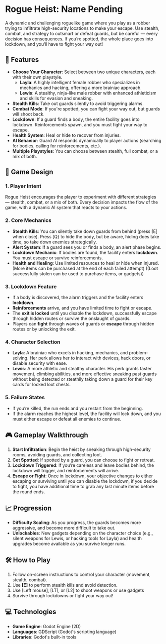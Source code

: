 # Rogue Heist: Name Pending

A dynamic and challenging roguelike game where you play as a robber trying to infiltrate high-security locations to make your escape. Use stealth, combat, and strategy to outsmart or defeat guards, but be careful — every decision has consequences. If you’re spotted, the whole place goes into lockdown, and you’ll have to fight your way out!

## 🚀 Features

- **Choose Your Character**: Select between two unique characters, each with their own playstyle.
  - **Layla**: A highly intelligent female robber who specializes in mechanics and hacking, offering a more brainiac approach.
  - **Lewis**: A stealthy, ninja-like male robber with enhanced athleticism and skills for evasion and sneaking.
- **Stealth Kills**: Take out guards silently to avoid triggering alarms.
- **Combat Mode**: If you're spotted, you can fight your way out, but guards will shoot back.
- **Lockdown**: If a guard finds a body, the entire facility goes into lockdown. Reinforcements spawn, and you must fight your way to escape.
- **Health System**: Heal or hide to recover from injuries.
- **AI Behavior**: Guard AI responds dynamically to player actions (searching for bodies, calling for reinforcements, etc.).
- **Multiple Playstyles**: You can choose between stealth, full combat, or a mix of both.

## 🧠 Game Design

### 1. **Player Intent**
Rogue Heist encourages the player to experiment with different strategies — stealth, combat, or a mix of both. Every decision impacts the flow of the game, with a dynamic AI system that reacts to your actions.

### 2. **Core Mechanics**
- **Stealth Kills**: You can silently take down guards from behind (press [E] when close). Press [Q} to hide the body, but be aware, hiding does take time, so take down enemies strategically.
- **Alert System**: If a guard sees you or finds a body, an alert phase begins.
- **Lockdown Mechanic**: If bodies are found, the facility enters **lockdown**. You must escape or survive reinforcements.
- **Health and Healing**: Use limited resources to heal or hide when injured. (More items can be purchased at the end of each failed attempt) ((Loot successfully stolen can be used to purchase items, or gadgets))

### 3. **Lockdown Feature**
- If a body is discovered, the alarm triggers and the facility enters **lockdown**.
- **Reinforcements** arrive, and you have limited time to fight or escape.
- The **exit is locked** until you disable the lockdown, successfully escape through hidden routes or survive the onslaught of guards.
- Players can **fight** through waves of guards or **escape** through hidden routes or by unlocking the exit.

### 4. **Character Selection**
- **Layla**: A brainiac who excels in hacking, mechanics, and problem-solving. Her perk allows her to interact with devices, hack doors, or disable security with ease.
- **Lewis**: A more athletic and stealthy character. His perk grants faster movement, climbing abilities, and more effective sneaking past guards without being detected or steathily taking down a guard for their key cards for locked loot chests.

### 5. **Failure States**
- If you’re killed, the run ends and you restart from the beginning.
- If the alarm reaches the highest level, the facility will lock down, and you must either escape or defeat all enemies to continue.

## 🎮 Gameplay Walkthrough

1. **Start Infiltration**: Begin the heist by sneaking through high-security rooms, avoiding guards, and collecting loot.
2. **Get Spotted**: If spotted by a guard, you can choose to fight or retreat. 
3. **Lockdown Triggered**: If you’re careless and leave bodies behind, the lockdown will trigger, and reinforcements will arrive.
4. **Escape or Fight**: Once in lockdown, your objective changes to either escaping or surviving until you can disable the lockdown, if you decide to fight, you have additional time to grab any last minute items before the round ends.

## 📈 Progression

- **Difficulty Scaling**: As you progress, the guards becomes more aggressive, and become more difficult to take out.
- **Unlockables**: New gadgets depending on the character choice (e.g., silent weapons for Lewis, or hacking tools for Layla) and health upgrades become available as you survive longer runs.

## 🛠️ How to Play

1. Follow on-screen instructions to control your character (movement, stealth, combat).
2. Use **[E]** to perform stealth kills and avoid detection.
3. Use [Left mouse], [LT], or [L2] to shoot weapons or use gadgets
4. Survive through lockdowns or fight your way out!

## 💻 Technologies

- **Game Engine**: Godot Engine (2D)
- **Languages**: GDScript (Godot's scripting language)
- **Libraries**: Godot's built-in tools


